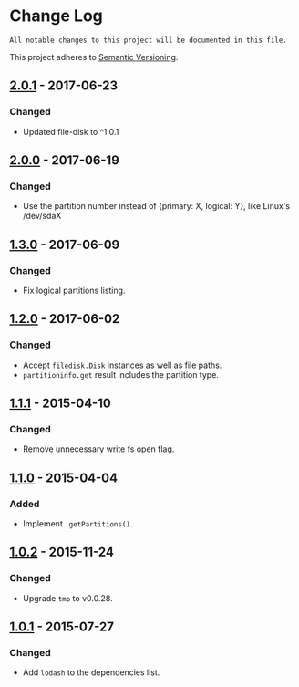 # Change Log

	All notable changes to this project will be documented in this file.
This project adheres to [Semantic Versioning](http://semver.org/).

## [2.0.1] - 2017-06-23

### Changed

- Updated file-disk to ^1.0.1

## [2.0.0] - 2017-06-19

### Changed

- Use the partition number instead of {primary: X, logical: Y}, like Linux's /dev/sdaX

## [1.3.0] - 2017-06-09

### Changed

- Fix logical partitions listing.

## [1.2.0] - 2017-06-02

### Changed

- Accept `filedisk.Disk` instances as well as file paths.
- `partitioninfo.get` result includes the partition type.

## [1.1.1] - 2015-04-10

### Changed

- Remove unnecessary write fs open flag.

## [1.1.0] - 2015-04-04

### Added

- Implement `.getPartitions()`.

## [1.0.2] - 2015-11-24

### Changed

- Upgrade `tmp` to v0.0.28.

## [1.0.1] - 2015-07-27

### Changed

- Add `lodash` to the dependencies list.

[2.0.1]: https://github.com/resin-io-modules/partitioninfo/compare/v2.0.0...v2.0.1
[2.0.0]: https://github.com/resin-io-modules/partitioninfo/compare/v1.3.0...v2.0.0
[1.3.0]: https://github.com/resin-io-modules/partitioninfo/compare/v1.2.0...v1.3.0
[1.2.0]: https://github.com/resin-io-modules/partitioninfo/compare/v1.1.1...v1.2.0
[1.1.1]: https://github.com/resin-io-modules/partitioninfo/compare/v1.1.0...v1.1.1
[1.1.0]: https://github.com/resin-io-modules/partitioninfo/compare/v1.0.2...v1.1.0
[1.0.2]: https://github.com/resin-io-modules/partitioninfo/compare/v1.0.1...v1.0.2
[1.0.1]: https://github.com/resin-io-modules/partitioninfo/compare/v1.0.0...v1.0.1
